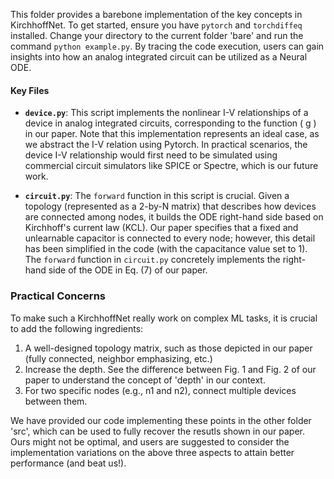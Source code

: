 
This folder provides a barebone implementation of the key concepts in KirchhoffNet. To get started, ensure you have `pytorch` and `torchdiffeq` installed. Change your directory to the current folder 'bare' and run the command `python example.py`. By tracing the code execution, users can gain insights into how an analog integrated circuit can be utilized as a Neural ODE.

#### Key Files

- **`device.py`**: This script implements the nonlinear I-V relationships of a device in analog integrated circuits, corresponding to the function \( g \) in our paper. Note that this implementation represents an ideal case, as we abstract the I-V relation using Pytorch. In practical scenarios, the device I-V relationship would first need to be simulated using commercial circuit simulators like SPICE or Spectre, which is our future work.

- **`circuit.py`**: The `forward` function in this script is crucial. Given a topology (represented as a 2-by-N matrix) that describes how devices are connected among nodes, it builds the ODE right-hand side based on Kirchhoff's current law (KCL). Our paper specifies that a fixed and unlearnable capacitor is connected to every node; however, this detail has been simplified in the code (with the capacitance value set to 1). The `forward` function in `circuit.py` concretely implements the right-hand side of the ODE in Eq. (7) of our paper.

### Practical Concerns

To make such a KirchhoffNet really work on complex ML tasks, it is crucial to add the following ingredients:

1) A well-designed topology matrix, such as those depicted in our paper (fully connected, neighbor emphasizing, etc.)
2) Increase the depth. See the difference between Fig. 1 and Fig. 2 of our paper to understand the concept of 'depth' in our context.
3) For two specific nodes (e.g., n1 and n2), connect multiple devices between them.

We have provided our code implementing these points in the other folder 'src', which can be used to fully recover the resutls shown in our paper. Ours might not be optimal, and users are suggested to consider the implementation variations on the above three aspects to attain better performance (and beat us!).